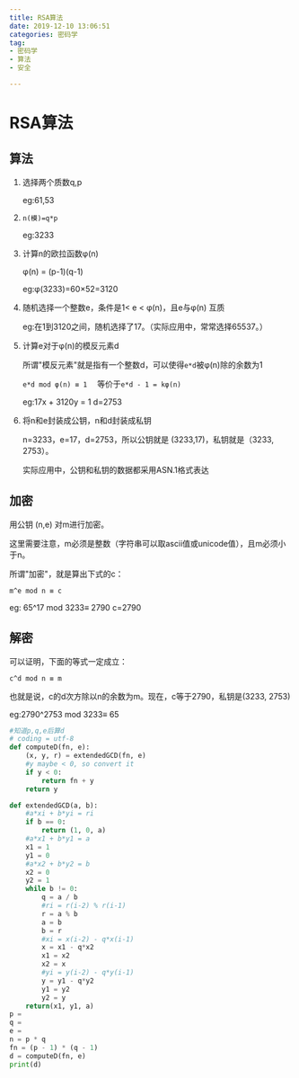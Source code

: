 ```yaml
---
title: RSA算法
date: 2019-12-10 13:06:51
categories: 密码学
tag:
- 密码学
- 算法
- 安全

---
```


# RSA算法

## 算法

1. 选择两个质数q,p

   eg:61,53

2. `n(模)=q*p`

   eg:3233

3. 计算n的欧拉函数φ(n)

   φ(n) = (p-1)(q-1)

   eg:φ(3233)=60×52=3120

4. 随机选择一个整数e，条件是1< e < φ(n)，且e与φ(n) 互质

   eg:在1到3120之间，随机选择了17。（实际应用中，常常选择65537。）

5. 计算e对于φ(n)的模反元素d

   所谓"模反元素"就是指有一个整数d，可以使得`e*d`被φ(n)除的余数为1

   `e*d mod φ(n) ≡ 1  ` 等价于`e*d - 1 = kφ(n)`

   eg:17x + 3120y = 1  d=2753

6. 将n和e封装成公钥，n和d封装成私钥

   n=3233，e=17，d=2753，所以公钥就是 (3233,17)，私钥就是（3233, 2753）。

   实际应用中，公钥和私钥的数据都采用ASN.1格式表达

## 加密

用公钥 (n,e) 对m进行加密。

这里需要注意，m必须是整数（字符串可以取ascii值或unicode值），且m必须小于n。  

所谓"加密"，就是算出下式的c：

`m^e mod n ≡ c `

eg: 65^17 mod 3233≡ 2790     c=2790

## 解密

可以证明，下面的等式一定成立：

`c^d mod n ≡ m `

也就是说，c的d次方除以n的余数为m。现在，c等于2790，私钥是(3233, 2753)

eg:2790^2753 mod 3233≡ 65 





```python
#知道p,q,e后算d
# coding = utf-8
def computeD(fn, e):
    (x, y, r) = extendedGCD(fn, e)
    #y maybe < 0, so convert it
    if y < 0:
        return fn + y
    return y

def extendedGCD(a, b):
    #a*xi + b*yi = ri
    if b == 0:
        return (1, 0, a)
    #a*x1 + b*y1 = a
    x1 = 1
    y1 = 0
    #a*x2 + b*y2 = b
    x2 = 0
    y2 = 1
    while b != 0:
        q = a / b
        #ri = r(i-2) % r(i-1)
        r = a % b
        a = b
        b = r
        #xi = x(i-2) - q*x(i-1)
        x = x1 - q*x2
        x1 = x2
        x2 = x
        #yi = y(i-2) - q*y(i-1)
        y = y1 - q*y2
        y1 = y2
        y2 = y
    return(x1, y1, a)
p = 
q = 
e = 
n = p * q
fn = (p - 1) * (q - 1)
d = computeD(fn, e)
print(d)

```

